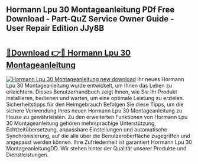 ## Hormann Lpu 30 Montageanleitung PDf Free Download - Part-QuZ Service Owner Guide - User Repair Edition JJy8B

# <h2><a href="http://df7b0a.blite.top/?on=Hormann+Lpu+30+Montageanleitung">🔗Download 👉🔴 Hormann Lpu 30 Montageanleitung</a></h2>

[![Hormann Lpu 30 Montageanleitung new download](https://i.imgur.com/lujVjoI.png)](http://df7b0a.blite.top/?on=Hormann+Lpu+30+Montageanleitung)
Ihr neues Hormann Lpu 30 Montageanleitung wurde entwickelt, um Ihnen das Leben zu erleichtern. Dieses Benutzerhandbuch zeigt Ihnen, wie Sie Ihr Produkt installieren, bedienen und warten, um eine optimale Leistung zu erzielen. Sicherheitstipps für den Heimgebrauch Befolgen Sie diese Tipps, um die sichere Verwendung Ihres neuen Hormann Lpu 30 Montageanleitung zu Hause zu gewährleisten. Zu den erweiterten Funktionen von Hormann Lpu 30 Montageanleitung gehören mehrsprachige Unterstützung, Echtzeitübersetzung, anpassbare Einstellungen und automatische Synchronisierung, auf die alle über die Benutzeroberfläche zugegriffen und angepasst werden können. Ihre Zufriedenheit ist garantiert Hormann Lpu 30 MontageanleitungDD. Wir stehen hinter der Qualität unserer Produkte und Dienstleistungen.
